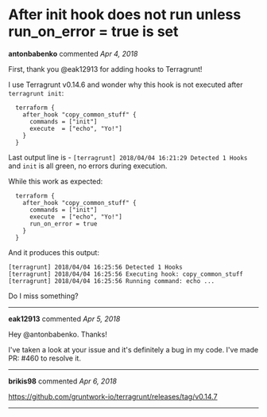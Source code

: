 # After init hook does not run unless run_on_error = true is set

**antonbabenko** commented *Apr 4, 2018*

First, thank you @eak12913 for adding hooks to Terragrunt!

I use Terragrunt v0.14.6 and wonder why this hook is not executed after `terragrunt init`:
```hcl
  terraform {
    after_hook "copy_common_stuff" {
      commands = ["init"]
      execute  = ["echo", "Yo!"]
    }
  }
```

Last output line is - `[terragrunt] 2018/04/04 16:21:29 Detected 1 Hooks` and `init` is all green, no errors during execution.

While this work as expected:

```hcl
  terraform {
    after_hook "copy_common_stuff" {
      commands = ["init"]
      execute  = ["echo", "Yo!"]
      run_on_error = true
    }
  }
```

And it produces this output:
```
[terragrunt] 2018/04/04 16:25:56 Detected 1 Hooks
[terragrunt] 2018/04/04 16:25:56 Executing hook: copy_common_stuff
[terragrunt] 2018/04/04 16:25:56 Running command: echo ...
```

Do I miss something?
<br />
***


**eak12913** commented *Apr 5, 2018*

Hey @antonbabenko. Thanks!

I've taken a look at your issue and it's definitely a bug in my code. I've made PR: #460 to resolve it.
***

**brikis98** commented *Apr 6, 2018*

https://github.com/gruntwork-io/terragrunt/releases/tag/v0.14.7
***

